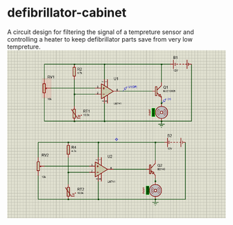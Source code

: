 # defibrillator-cabinet
A circuit design for filtering the signal of a tempreture sensor and controlling a heater to keep defibrillator parts save from very low tempreture.
<img title="circuit" alt="circuit" src="/circuit.PNG">
